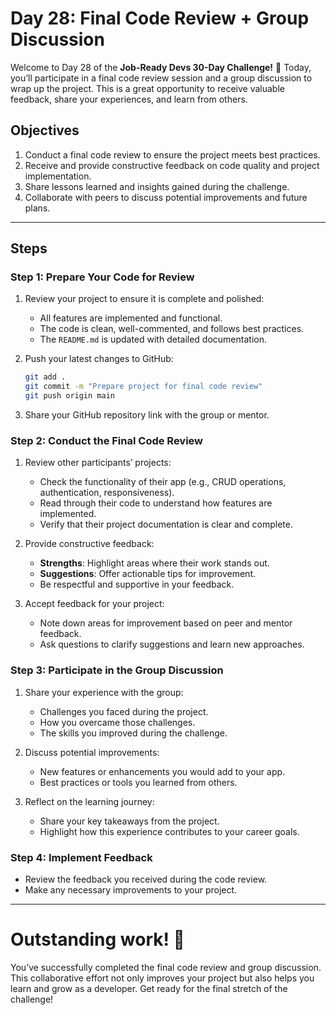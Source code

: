 # Day 28: Final Code Review + Group Discussion

Welcome to Day 28 of the **Job-Ready Devs 30-Day Challenge!** 🎉 Today, you’ll participate in a final code review session and a group discussion to wrap up the project. This is a great opportunity to receive valuable feedback, share your experiences, and learn from others.

## Objectives
1. Conduct a final code review to ensure the project meets best practices.
2. Receive and provide constructive feedback on code quality and project implementation.
3. Share lessons learned and insights gained during the challenge.
4. Collaborate with peers to discuss potential improvements and future plans.

---

## Steps

### Step 1: Prepare Your Code for Review
1. Review your project to ensure it is complete and polished:
   - All features are implemented and functional.
   - The code is clean, well-commented, and follows best practices.
   - The `README.md` is updated with detailed documentation.

2. Push your latest changes to GitHub:
   ```bash
   git add .
   git commit -m "Prepare project for final code review"
   git push origin main
   ```

3. Share your GitHub repository link with the group or mentor.

### Step 2: Conduct the Final Code Review
1. Review other participants’ projects:
    - Check the functionality of their app (e.g., CRUD operations, authentication, responsiveness).
    - Read through their code to understand how features are implemented.
    - Verify that their project documentation is clear and complete.

2. Provide constructive feedback:
    - **Strengths**: Highlight areas where their work stands out.
    - **Suggestions**: Offer actionable tips for improvement.
    - Be respectful and supportive in your feedback.

3. Accept feedback for your project:
    - Note down areas for improvement based on peer and mentor feedback.
    - Ask questions to clarify suggestions and learn new approaches.

### Step 3: Participate in the Group Discussion
1. Share your experience with the group:
    - Challenges you faced during the project.
    - How you overcame those challenges.
    - The skills you improved during the challenge.

2. Discuss potential improvements:
    - New features or enhancements you would add to your app.
    - Best practices or tools you learned from others.

3. Reflect on the learning journey:
    - Share your key takeaways from the project.
    - Highlight how this experience contributes to your career goals.

### Step 4: Implement Feedback
- Review the feedback you received during the code review.
- Make any necessary improvements to your project.

---

# Outstanding work! 🎉

You’ve successfully completed the final code review and group discussion. This collaborative effort not only improves your project but also helps you learn and grow as a developer. Get ready for the final stretch of the challenge!